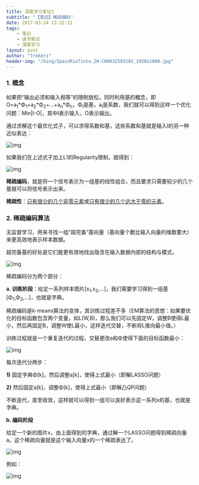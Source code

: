 ```yaml
---
title: 深度学习笔记3
subtitle: "【笔记】稀疏编码"
date: 2017-03-24 13:22:11
tags: 
	- 笔记
	- 读书笔记
	- 深度学习
layout: post
author: "Trekerz"
header-img: "/bing/SpainRioTinto_ZH-CN9632593185_1920x1080.jpg"
---
```




### **1.    概念**

如果把“输出必须和输入相等”的限制放松，同时利用基的概念，即O=a<sub>1</sub>\*Φ<sub>1</sub>+a<sub>2</sub>\*Φ<sub>2</sub>+...+a<sub>n</sub>\*Φ<sub>n</sub>，Φ<sub>i</sub>是基，a<sub>i</sub>是系数，我们就可以得到这样一个优化问题：Min|I-O|，其中I表示输入，O表示输出。

通过求解这个最优化式子，可以求得系数和基，这些系数和基就是输入I的另一种近似表达：

![img](1.png)

如果我们在上述式子加上L1的Regularity限制，就得到：

![img](2.png)

 

**稀疏编码**，就是将一个信号表示为一组基的线性组合，而且要求只需要较少的几个基就可以将信号表示出来。

**稀疏性**：<u>只有很少的几个非零元素</u>或<u>只有很少的几个远大于零的元素</u>。

### **2.    稀疏编码算法**

无监督学习，用来寻找一组“超完备”基向量（基向量个数比输入向量的维数要大）来更高效地表示样本数据。

超完备基的好处是它们能更有效地找出隐含在输入数据内部的结构与模式。

![img](3.png)

稀疏编码分为两个部分：

**a.    训练阶段**：给定一系列样本图片[x<sub>1</sub>,x<sub>2</sub>,...]，我们需要学习得到一组基[Φ<sub>1</sub>,Φ<sub>2</sub>,...]，也就是字典。

​         稀疏编码是k-means算法的变体，其训练过程差不多（EM算法的思想：如果要优化的目标函数包含两个变量，如L(W,B)，那么我们可以先固定W，调整B使得L最小，然后再固定B，调整W使L最小，这样迭代交替，不断将L推向最小值。）

训练过程就是一个重复迭代的过程，交替更改a和Φ使得下面的目标函数最小：

![img](4.png)

每次迭代分两步：

**1)**     固定字典Φ[k]，然后调整a[k]，使得上式最小（即解LASSO问题）

**2)**     然后固定a[k]，调整Φ[k]，使得上式最小（即解凸QP问题）

​         不断迭代，直至收敛，这样就可以得到一组可以良好表示这一系列x的基，也就是字典。

**b.    编码阶段**

给定一个新的图片x，由上面得到的字典，通过解一个LASSO问题得到稀疏向量a。这个稀疏向量就是这个输入向量x的一个稀疏表达了。

![img](5.png)

例如：

![img](6.png)

<br/>

<br/>

 